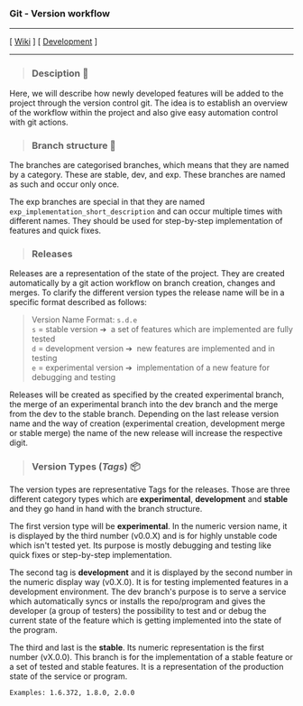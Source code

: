 ### Git - Version workflow
---

[ [Wiki](../../README.md) ] [ [Development](README.md) ]

---

> ### Desciption 📄
Here, we will describe how newly developed features will be added to the project through the version control git. The idea is to establish an overview of the workflow within the project and also give easy automation control with git actions.

> ### Branch structure 🌲
The branches are categorised branches, which means that they are named by a category. These are stable, dev, and exp. These branches are named as such and occur only once.

The exp branches are special in that they are named `exp_implementation_short_description` and can occur multiple times with different names. They should be used for step-by-step implementation of features and quick fixes.

> ### Releases 
Releases are a representation of the state of the project. They are created automatically by a git action workflow on branch creation, changes and merges. To clarify the different version types the release name will be in a specific format described as follows:

> Version Name Format: ` s.d.e `  
> `s` = stable version ➔  a set of features which are implemented are fully tested  
> `d` = development version ➔  new features are implemented and in testing  
> `e` = experimental version ➔  implementation of a new feature for debugging and testing  

Releases will be created as specified by the created experimental branch, the merge of an experimental branch into the dev branch and the merge from the dev to the stable branch. Depending on the last release version name and the way of creation (experimental creation, development merge or stable merge) the name of the new release will increase the respective digit. 

> ### Version Types (*Tags*) 📦
The version types are representative Tags for the releases. Those are three different category types which are **experimental**, **development** and **stable** and they go hand in hand with the branch structure.

The first version type will be **experimental**. In the numeric version name, it is displayed by the third number (v0.0.X) and is for highly unstable code which isn't tested yet. Its purpose is mostly debugging and testing like quick fixes or step-by-step implementation.

The second tag is **development** and it is displayed by the second number in the numeric display way (v0.X.0). It is for testing implemented features in a development environment. The dev branch's purpose is to serve a service which automatically syncs or installs the repo/program and gives the developer (a group of testers) the possibility to test and or debug the current state of the feature which is getting implemented into the state of the program.  

The third and last is the **stable**. Its numeric representation is the first number (vX.0.0). This branch is for the implementation of a stable feature or a set of tested and stable features. It is a representation of the production state of the service or program.  

```Examples: 1.6.372, 1.8.0, 2.0.0 ```
